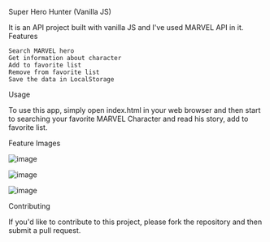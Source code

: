 Super Hero Hunter (Vanilla JS)

It is an API project built with vanilla JS and I've used MARVEL API in it.
Features

    Search MARVEL hero
    Get information about character
    Add to favorite list
    Remove from favorite list
    Save the data in LocalStorage

Usage

To use this app, simply open index.html in your web browser and then start to searching your favorite MARVEL Character
and read his story, add to favorite list.

Feature Images

![image](https://github.com/devnick09/superhero-hunter/assets/82429531/c0f7ca2f-b486-40a5-b7fb-971bf6c062c0)

![image](https://github.com/devnick09/superhero-hunter/assets/82429531/0d4be09f-560a-47e8-81ef-1e7c283b7525)

![image](https://github.com/devnick09/superhero-hunter/assets/82429531/43a8e6e6-1838-47f9-9f16-c956259fd9f9)


Contributing

If you'd like to contribute to this project, please fork the repository and then submit a pull request.
